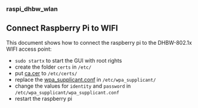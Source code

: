 ### raspi_dhbw_wlan
## Connect Raspberry Pi to WIFI
This document shows how to connect the raspberry pi to the DHBW-802.1x WIFI access point:

 - `sudo startx` to start the GUI with root rights
 - create the folder `certs` in `/etc/`
 - put [ca.cer](http://github.com/janitz/raspi_dhbw_wlan/blob/master/ca.cer) to `/etc/certs/`
 - replace the [wpa_supplicant.conf](https://github.com/janitz/raspi_dhbw_wlan/blob/master/wpa_supplicant.conf) in `/etc/wpa_supplicant/`
 - change the values for `identity` and `password` in `/etc/wpa_supplicant/wpa_supplicant.conf`
 - restart the raspberry pi

